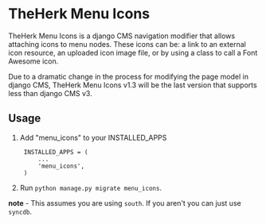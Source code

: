TheHerk Menu Icons
==================

TheHerk Menu Icons is a django CMS navigation modifier that allows attaching icons to menu nodes. These icons can be: a link to an external icon resource, an uploaded icon image file, or by using a class to call a Font Awesome icon.

Due to a dramatic change in the process for modifying the page model in django CMS, TheHerk Menu Icons v1.3 will be the last version that supports less than django CMS v3.

Usage
-----

1. Add "menu_icons" to your INSTALLED_APPS

        INSTALLED_APPS = (
            ...
            'menu_icons',
        )

2. Run `python manage.py migrate menu_icons`.

**note** - This assumes you are using `south`. If you aren't you can just use `syncdb`.

